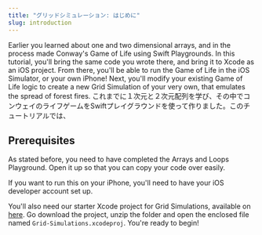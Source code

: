 ```yaml
---
title: "グリッドシミュレーション: はじめに"
slug: introduction
---
```


Earlier you learned about one and two dimensional arrays, and in the process made Conway's Game of Life using Swift Playgrounds. In this tutorial, you'll bring the same code you wrote there, and bring it to Xcode as an iOS project. From there, you'll be able to run the Game of Life in the iOS Simulator, or your own iPhone! Next, you'll modify your existing Game of Life logic to create a new Grid Simulation of your very own, that emulates the spread of forest fires.
これまでに１次元と２次元配列を学び、その中でコンウェイのライフゲームをSwiftプレイグラウンドを使って作りました。このチュートリアルでは、

## Prerequisites

As stated before, you need to have completed the Arrays and Loops Playground. Open it up so that you can copy your code over easily.

If you want to run this on your iPhone, you'll need to have your iOS developer account set up.

You'll also need our starter Xcode project for Grid Simulations, available on  [here](https://github.com/MakeSchool-Tutorials/Intro-Grid-Simulations-Swift-Starter/archive/swift4.zip). Go download the project, unzip the folder and open the enclosed file named `Grid-Simulations.xcodeproj`. You're ready to begin!
